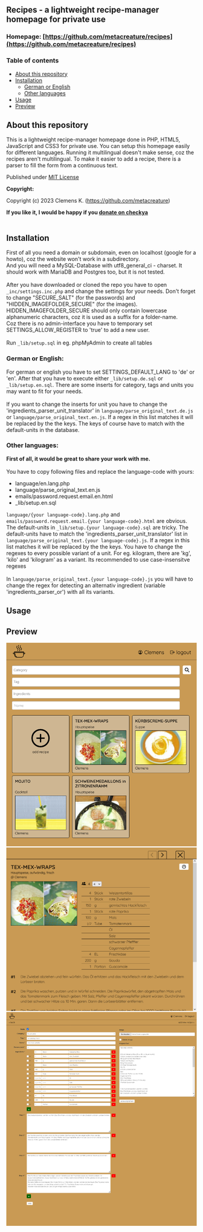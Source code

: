 ## Recipes - a lightweight recipe-manager homepage for private use 

### Homepage: [https://github.com/metacreature/recipes](https://github.com/metacreature/recipes)

### Table of contents
- [About this repository](#about-this-repository)
- [Installation](#installation)
  - [German or English](#german-or-english)
  - [Other languages](#other-languages)
- [Usage](#usage)
- [Preview](#preview)


## About this repository
This is a lightweight recipe-manager homepage done in PHP, HTML5, JavaScript and CSS3 for private use.
You can setup this homepage easily for different languages. Running it multilingual doesn't make sense, coz the recipes aren't multilingual. To make it easier to add a recipe, there is a parser to fill the form from a continuous text.

Published under [MIT License](https://choosealicense.com/licenses/mit/)

**Copyright:**

Copyright (c) 2023 Clemens K. (https://github.com/metacreature)

**If you like it, I would be happy if you  [donate on checkya](https://checkya.com/1hhp2cpit9eha/payme)**<br /><br />

## Installation
First of all you need a domain or subdomain, even on localhost (google for a howto), coz the website won't work in a subdirectory.<br />
And you will need a MySQL-Database with utf8_general_ci - charset. It should work with MariaDB and Postgres too, but it is not tested.<br /><br />
After you have downloaded or cloned the repo you have to open `_inc/settings.inc.php` and change the settings for your needs.
Don't forget to change "SECURE_SALT" (for the passwords) and "HIDDEN_IMAGEFOLDER_SECURE" (for the images). HIDDEN_IMAGEFOLDER_SECURE should only contain lowercase alphanumeric characters, coz it is used as a suffix for a folder-name.<br />
Coz there is no admin-interface you have to temporary set SETTINGS_ALLOW_REGISTER to 'true' to add a new user.<br /><br />
Run `_lib/setup.sql` in eg. phpMyAdmin to create all tables

### German or English:
For german or english you have to set SETTINGS_DEFAULT_LANG to 'de' or 'en'. After that you have to execute either `_lib/setup.de.sql` or `_lib/setup.en.sql`. There are some inserts for category, tags and units you may want to fit for your needs. <br /><br />
If you want to change the inserts for unit you have to change the 'ingredients_parser_unit_translator' in `language/parse_original_text.de.js` or `language/parse_original_text.en.js`. If a regex in this list matches it will be replaced by the the keys. The keys of course have to match with the default-units in the database.

### Other languages:
**First of all, it would be great to share your work with me.**<br /><br />
You have to copy following files and replace the language-code with yours:
- language/en.lang.php
- language/parse_original_text.en.js
- emails/password.request.email.en.html
- _lib/setup.en.sql

`language/{your language-code}.lang.php` and `emails/password.request.email.{your language-code}.html` are obvious.<br />
The default-units in `_lib/setup.{your language-code}.sql` are tricky. The default-units have to match the 'ingredients_parser_unit_translator' list in `language/parse_original_text.{your language-code}.js`. If a regex in this list matches it will be replaced by the the keys. You have to change the regexes to every possible variant of a unit. For eg. kilogram, there are 'kg', 'kilo' and 'kilogram' as a variant. Its recommended to use case-insensitve regexes<br /><br />
In `language/parse_original_text.{your language-code}.js` you will have to change the regex for detecting an alternativ ingredient (variable 'ingredients_parser_or') with all its variants.


## Usage

## Preview
![list](docs/list.png)<br />
![slideshow](docs/slideshow.png)<br />
![editor](docs/editor.png)<br /><br />
